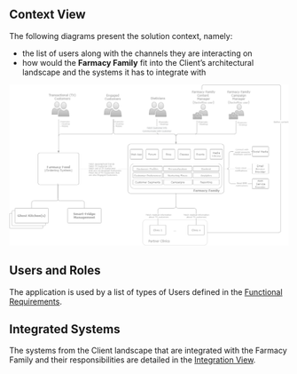 ## Context View

The following diagrams present the solution context, namely: 
- the list of users along with the channels they are interacting on
- how would the **Farmacy Family** fit into the Client’s architectural landscape and the systems it has to integrate with

![image](../../files/FarmacyFamilyContextView1.drawio.png)

## Users and Roles
The application is used by a list of types of Users defined in the [Functional Requirements](../../SoftwareRequirementsSpecifications.md).

## Integrated Systems
The systems from the Client landscape that are integrated with the Farmacy Family and their responsibilities are detailed in the [Integration View](../05IntegrationView.md).
